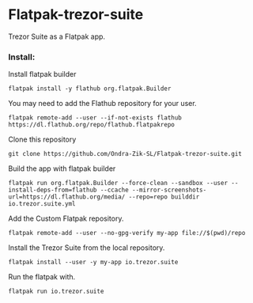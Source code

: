 
# Flatpak-trezor-suite
Trezor Suite as a Flatpak app.

### Install:

Install flatpak builder

    flatpak install -y flathub org.flatpak.Builder

You may need to add the Flathub repository for your user.

    flatpak remote-add --user --if-not-exists flathub https://dl.flathub.org/repo/flathub.flatpakrepo

Clone this repository

    git clone https://github.com/Ondra-Zik-SL/Flatpak-trezor-suite.git

Build the app with flatpak builder

    flatpak run org.flatpak.Builder --force-clean --sandbox --user --install-deps-from=flathub --ccache --mirror-screenshots-url=https://dl.flathub.org/media/ --repo=repo builddir io.trezor.suite.yml
Add the Custom Flatpak repository.

    flatpak remote-add --user --no-gpg-verify my-app file://$(pwd)/repo

Install the Trezor Suite from the local repository.

    flatpak install --user -y my-app io.trezor.suite

Run the flatpak with.

    flatpak run io.trezor.suite
